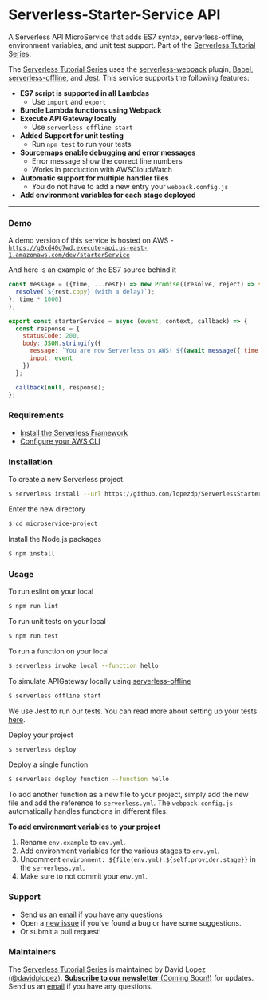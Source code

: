 # Serverless-Starter-Service API

A Serverless API MicroService that adds ES7 syntax, serverless-offline, environment variables, and unit test support. Part of the [Serverless Tutorial Series](https://github.com/lopezdp/TechnicalArticles/blob/master/HowToBuildAServerlessReactAppOnAWS.md).

The [Serverless Tutorial Series](https://github.com/lopezdp/TechnicalArticles/blob/master/HowToBuildAServerlessReactAppOnAWS.md) uses the [serverless-webpack](https://github.com/serverless-heaven/serverless-webpack) plugin, [Babel](https://babeljs.io), [serverless-offline](https://github.com/dherault/serverless-offline), and [Jest](https://facebook.github.io/jest/). This service supports the following features:

- **ES7 script is supported in all Lambdas**
  - Use `import` and `export`
- **Bundle Lambda functions using Webpack**
- **Execute API Gateway locally**
  - Use `serverless offline start`
- **Added Support for unit testing**
  - Run `npm test` to run your tests
- **Sourcemaps enable debugging and error messages**
  - Error message show the correct line numbers
  - Works in production with AWSCloudWatch
- **Automatic support for multiple handler files**
  - You do not have to add a new entry your `webpack.config.js`
- **Add environment variables for each stage deployed**

---

### Demo

A demo version of this service is hosted on AWS - [`https://g0xd40o7wd.execute-api.us-east-1.amazonaws.com/dev/starterService`](https://g0xd40o7wd.execute-api.us-east-1.amazonaws.com/dev/starterService)

And here is an example of the ES7 source behind it

``` javascript
const message = ({time, ...rest}) => new Promise((resolve, reject) => setTimeout(() => {
  resolve(`${rest.copy} (with a delay)`);
}, time * 1000)
);

export const starterService = async (event, context, callback) => {
  const response = {
    statusCode: 200,
    body: JSON.stringify({
      message: `You are now Serverless on AWS! ${(await message({ time: 1, copy: "Your serverless lambda has executed as it should!"}))}`,
      input: event
    })
  };

  callback(null, response);
};
```

### Requirements

- [Install the Serverless Framework](https://serverless.com/framework/docs/providers/aws/guide/installation/)
- [Configure your AWS CLI](https://serverless.com/framework/docs/providers/aws/guide/credentials/)

### Installation

To create a new Serverless project.

``` bash
$ serverless install --url https://github.com/lopezdp/ServerlessStarterService --name microservice-project
```

Enter the new directory

``` bash
$ cd microservice-project
```

Install the Node.js packages

``` bash
$ npm install
```

### Usage

To run eslint on your local

``` bash
$ npm run lint
```

To run unit tests on your local

``` bash
$ npm run test
```

To run a function on your local

``` bash
$ serverless invoke local --function hello
```

To simulate APIGateway locally using [serverless-offline](https://github.com/dherault/serverless-offline)

``` bash
$ serverless offline start
```

We use Jest to run our tests. You can read more about setting up your tests [here](https://facebook.github.io/jest/docs/en/getting-started.html#content).

Deploy your project

``` bash
$ serverless deploy
```

Deploy a single function

``` bash
$ serverless deploy function --function hello
```

To add another function as a new file to your project, simply add the new file and add the reference to `serverless.yml`. The `webpack.config.js` automatically handles functions in different files.

**To add environment variables to your project**

1. Rename `env.example` to `env.yml`.
2. Add environment variables for the various stages to `env.yml`.
3. Uncomment `environment: ${file(env.yml):${self:provider.stage}}` in the `serverless.yml`.
4. Make sure to not commit your `env.yml`.

### Support

- Send us an [email](mailto:davidplopez@live.com) if you have any questions
- Open a [new issue](https://github.com/lopezdp/ServerlessStarterService/issues/new) if you've found a bug or have some suggestions.
- Or submit a pull request!

### Maintainers

The [Serverless Tutorial Series](https://github.com/lopezdp/TechnicalArticles#technical-articles) is maintained by David Lopez ([@davidplopez](https://instagram.com/davidplopez)). [**Subscribe to our newsletter** (Coming Soon!)](http://www.DavidPLopez.com) for updates. Send us an [email](mailto:davidplopez@slive.com) if you have any questions.
